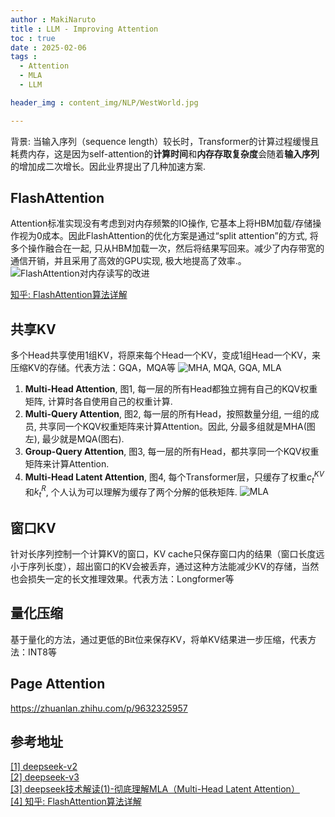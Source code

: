 ```yaml
---
author : MakiNaruto
title : LLM - Improving Attention
toc : true
date : 2025-02-06
tags : 
  - Attention
  - MLA
  - LLM

header_img : content_img/NLP/WestWorld.jpg

---
```


背景: 当输入序列（sequence length）较长时，Transformer的计算过程缓慢且耗费内存，这是因为self-attention的<b>计算时间</b>和<b>内存存取复杂度</b>会随着<b>输入序列</b>的增加成二次增长。因此业界提出了几种加速方案.

## FlashAttention

Attention标准实现没有考虑到对内存频繁的IO操作, 它基本上将HBM加载/存储操作视为0成本。因此FlashAttention的优化方案是通过“split attention”的方式, 将多个操作融合在一起, 只从HBM加载一次，然后将结果写回来。减少了内存带宽的通信开销，并且采用了高效的GPU实现, 极大地提高了效率.。 
![FlashAttention对内存读写的改进](/content_img/NLP/LLM_Learning/Attention/MemoryOperator.jpg)


[知乎: FlashAttention算法详解](https://zhuanlan.zhihu.com/p/651280772)

## 共享KV 
多个Head共享使用1组KV，将原来每个Head一个KV，变成1组Head一个KV，来压缩KV的存储。代表方法：GQA，MQA等
![MHA, MQA, GQA, MLA](/content_img/NLP/LLM_Learning/Attention/DeepSeekV2.png)
1. <b>Multi-Head Attention</b>, 图1, 每一层的所有Head都独立拥有自己的KQV权重矩阵, 计算时各自使用自己的权重计算.
2. <b>Multi-Query Attention</b>, 图2, 每一层的所有Head，按照数量分组, 一组的成员, 共享同一个KQV权重矩阵来计算Attention。因此, 分最多组就是MHA(图左), 最少就是MQA(图右).
3. <b>Group-Query Attention</b>, 图3, 每一层的所有Head，都共享同一个KQV权重矩阵来计算Attention.
4. <b>Multi-Head Latent Attention</b>, 图4, 每个Transformer层，只缓存了权重$c_{t}^{KV}$和$k_{t}^{R}$, 个人认为可以理解为缓存了两个分解的低秩矩阵.
![MLA](/content_img/NLP/LLM_Learning/Attention/MLA-DeepSeek-V3.png)

## 窗口KV
针对长序列控制一个计算KV的窗口，KV cache只保存窗口内的结果（窗口长度远小于序列长度），超出窗口的KV会被丢弃，通过这种方法能减少KV的存储，当然也会损失一定的长文推理效果。代表方法：Longformer等

## 量化压缩
基于量化的方法，通过更低的Bit位来保存KV，将单KV结果进一步压缩，代表方法：INT8等

## Page Attention
https://zhuanlan.zhihu.com/p/9632325957

## 参考地址
[[1] deepseek-v2](deepseek-v2:https://arxiv.org/pdf/2405.04434)<br>
[[2] deepseek-v3](deepseek-v3:https://arxiv.org/pdf/2412.19437)<br>
[[3] deepseek技术解读(1)-彻底理解MLA（Multi-Head Latent Attention）](https://blog.csdn.net/qq_27590277/article/details/145171014)<br>
[[4] 知乎: FlashAttention算法详解](https://zhuanlan.zhihu.com/p/651280772)<br>
